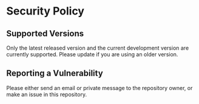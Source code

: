 # Security Policy

## Supported Versions
Only the latest released version and the current development version are currently supported. Please update if you are using an older version.

## Reporting a Vulnerability
Please either send an email or private message to the repository owner, or make an issue in this repository.
